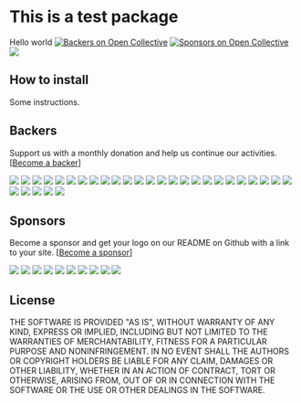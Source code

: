 # This is a test package
Hello world [![Backers on Open Collective](https://opencollective.com/testcollective/backers/badge.svg)](#backers) [![Sponsors on Open Collective](https://opencollective.com/testcollective/sponsors/badge.svg)](#sponsors) ![](https://ci.appveyor.com/api/projects/status/5mf75q34cpr74s53?svg=true)

## How to install

Some instructions.


## Backers

Support us with a monthly donation and help us continue our activities. [[Become a backer](https://opencollective.com/testcollective#backer)]

<a href="https://opencollective.com/testcollective/backer/0/website" target="_blank"><img src="https://opencollective.com/testcollective/backer/0/avatar.svg"></a>
<a href="https://opencollective.com/testcollective/backer/1/website" target="_blank"><img src="https://opencollective.com/testcollective/backer/1/avatar.svg"></a>
<a href="https://opencollective.com/testcollective/backer/2/website" target="_blank"><img src="https://opencollective.com/testcollective/backer/2/avatar.svg"></a>
<a href="https://opencollective.com/testcollective/backer/3/website" target="_blank"><img src="https://opencollective.com/testcollective/backer/3/avatar.svg"></a>
<a href="https://opencollective.com/testcollective/backer/4/website" target="_blank"><img src="https://opencollective.com/testcollective/backer/4/avatar.svg"></a>
<a href="https://opencollective.com/testcollective/backer/5/website" target="_blank"><img src="https://opencollective.com/testcollective/backer/5/avatar.svg"></a>
<a href="https://opencollective.com/testcollective/backer/6/website" target="_blank"><img src="https://opencollective.com/testcollective/backer/6/avatar.svg"></a>
<a href="https://opencollective.com/testcollective/backer/7/website" target="_blank"><img src="https://opencollective.com/testcollective/backer/7/avatar.svg"></a>
<a href="https://opencollective.com/testcollective/backer/8/website" target="_blank"><img src="https://opencollective.com/testcollective/backer/8/avatar.svg"></a>
<a href="https://opencollective.com/testcollective/backer/9/website" target="_blank"><img src="https://opencollective.com/testcollective/backer/9/avatar.svg"></a>
<a href="https://opencollective.com/testcollective/backer/10/website" target="_blank"><img src="https://opencollective.com/testcollective/backer/10/avatar.svg"></a>
<a href="https://opencollective.com/testcollective/backer/11/website" target="_blank"><img src="https://opencollective.com/testcollective/backer/11/avatar.svg"></a>
<a href="https://opencollective.com/testcollective/backer/12/website" target="_blank"><img src="https://opencollective.com/testcollective/backer/12/avatar.svg"></a>
<a href="https://opencollective.com/testcollective/backer/13/website" target="_blank"><img src="https://opencollective.com/testcollective/backer/13/avatar.svg"></a>
<a href="https://opencollective.com/testcollective/backer/14/website" target="_blank"><img src="https://opencollective.com/testcollective/backer/14/avatar.svg"></a>
<a href="https://opencollective.com/testcollective/backer/15/website" target="_blank"><img src="https://opencollective.com/testcollective/backer/15/avatar.svg"></a>
<a href="https://opencollective.com/testcollective/backer/16/website" target="_blank"><img src="https://opencollective.com/testcollective/backer/16/avatar.svg"></a>
<a href="https://opencollective.com/testcollective/backer/17/website" target="_blank"><img src="https://opencollective.com/testcollective/backer/17/avatar.svg"></a>
<a href="https://opencollective.com/testcollective/backer/18/website" target="_blank"><img src="https://opencollective.com/testcollective/backer/18/avatar.svg"></a>
<a href="https://opencollective.com/testcollective/backer/19/website" target="_blank"><img src="https://opencollective.com/testcollective/backer/19/avatar.svg"></a>
<a href="https://opencollective.com/testcollective/backer/20/website" target="_blank"><img src="https://opencollective.com/testcollective/backer/20/avatar.svg"></a>
<a href="https://opencollective.com/testcollective/backer/21/website" target="_blank"><img src="https://opencollective.com/testcollective/backer/21/avatar.svg"></a>
<a href="https://opencollective.com/testcollective/backer/22/website" target="_blank"><img src="https://opencollective.com/testcollective/backer/22/avatar.svg"></a>
<a href="https://opencollective.com/testcollective/backer/23/website" target="_blank"><img src="https://opencollective.com/testcollective/backer/23/avatar.svg"></a>
<a href="https://opencollective.com/testcollective/backer/24/website" target="_blank"><img src="https://opencollective.com/testcollective/backer/24/avatar.svg"></a>
<a href="https://opencollective.com/testcollective/backer/25/website" target="_blank"><img src="https://opencollective.com/testcollective/backer/25/avatar.svg"></a>
<a href="https://opencollective.com/testcollective/backer/26/website" target="_blank"><img src="https://opencollective.com/testcollective/backer/26/avatar.svg"></a>
<a href="https://opencollective.com/testcollective/backer/27/website" target="_blank"><img src="https://opencollective.com/testcollective/backer/27/avatar.svg"></a>
<a href="https://opencollective.com/testcollective/backer/28/website" target="_blank"><img src="https://opencollective.com/testcollective/backer/28/avatar.svg"></a>
<a href="https://opencollective.com/testcollective/backer/29/website" target="_blank"><img src="https://opencollective.com/testcollective/backer/29/avatar.svg"></a>


## Sponsors

Become a sponsor and get your logo on our README on Github with a link to your site. [[Become a sponsor](https://opencollective.com/testcollective#sponsor)]

<a href="https://opencollective.com/testcollective/sponsor/0/website" target="_blank"><img src="https://opencollective.com/testcollective/sponsor/0/avatar.svg"></a>
<a href="https://opencollective.com/testcollective/sponsor/1/website" target="_blank"><img src="https://opencollective.com/testcollective/sponsor/1/avatar.svg"></a>
<a href="https://opencollective.com/testcollective/sponsor/2/website" target="_blank"><img src="https://opencollective.com/testcollective/sponsor/2/avatar.svg"></a>
<a href="https://opencollective.com/testcollective/sponsor/3/website" target="_blank"><img src="https://opencollective.com/testcollective/sponsor/3/avatar.svg"></a>
<a href="https://opencollective.com/testcollective/sponsor/4/website" target="_blank"><img src="https://opencollective.com/testcollective/sponsor/4/avatar.svg"></a>
<a href="https://opencollective.com/testcollective/sponsor/5/website" target="_blank"><img src="https://opencollective.com/testcollective/sponsor/5/avatar.svg"></a>
<a href="https://opencollective.com/testcollective/sponsor/6/website" target="_blank"><img src="https://opencollective.com/testcollective/sponsor/6/avatar.svg"></a>
<a href="https://opencollective.com/testcollective/sponsor/7/website" target="_blank"><img src="https://opencollective.com/testcollective/sponsor/7/avatar.svg"></a>
<a href="https://opencollective.com/testcollective/sponsor/8/website" target="_blank"><img src="https://opencollective.com/testcollective/sponsor/8/avatar.svg"></a>
<a href="https://opencollective.com/testcollective/sponsor/9/website" target="_blank"><img src="https://opencollective.com/testcollective/sponsor/9/avatar.svg"></a>



## License

THE SOFTWARE IS PROVIDED "AS IS", WITHOUT WARRANTY OF ANY KIND, EXPRESS OR
IMPLIED, INCLUDING BUT NOT LIMITED TO THE WARRANTIES OF MERCHANTABILITY,
FITNESS FOR A PARTICULAR PURPOSE AND NONINFRINGEMENT. IN NO EVENT SHALL THE
AUTHORS OR COPYRIGHT HOLDERS BE LIABLE FOR ANY CLAIM, DAMAGES OR OTHER
LIABILITY, WHETHER IN AN ACTION OF CONTRACT, TORT OR OTHERWISE, ARISING FROM,
OUT OF OR IN CONNECTION WITH THE SOFTWARE OR THE USE OR OTHER DEALINGS IN
THE SOFTWARE.